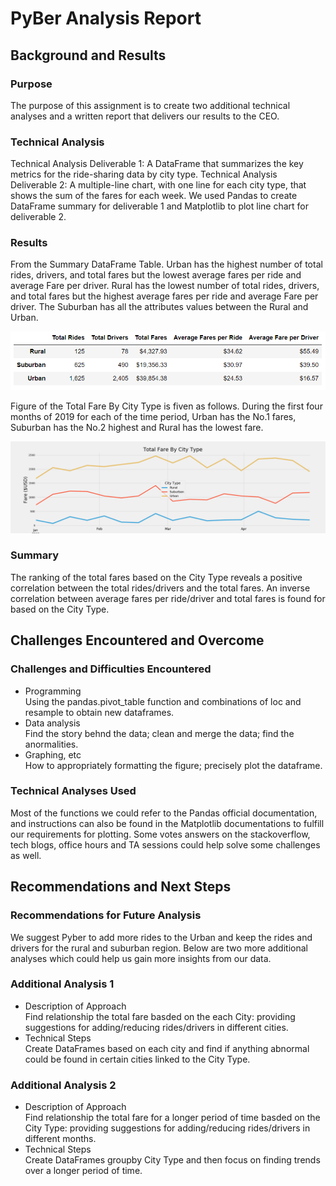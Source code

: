 # PyBer Analysis Report

## Background and Results

### Purpose
The purpose of this assignment is to create two additional technical analyses and a written report that delivers our results to the CEO.  
### Technical Analysis
Technical Analysis Deliverable 1: A DataFrame that summarizes the key metrics for the ride-sharing data by city type. 
Technical Analysis Deliverable 2: A multiple-line chart, with one line for each city type, that shows the sum of the fares for each week. We used Pandas to create DataFrame summary for deliverable 1 and Matplotlib to plot line chart for deliverable 2.
### Results
From the Summary DataFrame Table. Urban has the highest number of total rides, drivers, and total fares but the lowest average fares per ride and average Fare per driver. Rural has the lowest number of total rides, drivers, and total fares but the highest average fares per ride and average Fare per driver. The Suburban has all the attributes values between the Rural and Urban. 

![](https://github.com/keyoumao/PyBer_Analysis/blob/master/analysis/DataFrame%20Table.PNG)

Figure of the Total Fare By City Type is fiven as follows. During the first four months of 2019 for each of the time period, Urban has the No.1 fares, Suburban has the No.2 highest and Rural has the lowest fare. 

![](https://github.com/keyoumao/PyBer_Analysis/blob/master/analysis/Fig_Challenge.png)

### Summary
The ranking of the total fares based on the City Type reveals a positive correlation between the total rides/drivers and the total fares. An inverse correlation between average fares per ride/driver and total fares is found for based on the City Type.

## Challenges Encountered and Overcome

### Challenges and Difficulties Encountered

* Programming<br />
Using the pandas.pivot_table function and combinations of loc and resample to obtain new dataframes.
* Data analysis<br />
Find the story behnd the data; clean and merge the data; find the anormalities. 
* Graphing, etc<br />
How to appropriately formatting the figure; precisely plot the dataframe. 

### Technical Analyses Used
Most of the functions we could refer to the Pandas official documentation, and instructions can also be found in the Matplotlib documentations to fulfill our requirements for plotting. Some votes answers on the stackoverflow, tech blogs, office hours and TA sessions could help solve some challenges as well. 
## Recommendations and Next Steps

### Recommendations for Future Analysis
We suggest Pyber to add more rides to the Urban and keep the rides and drivers for the rural and suburban region. Below are two more additional analyses which could help us gain more insights from our data. 
### Additional Analysis 1

* Description of Approach<br />
Find relationship the total fare basded on the each City: providing suggestions for adding/reducing rides/drivers in different cities.
* Technical Steps<br />
Create DataFrames based on each city and find if anything abnormal could be found in certain cities linked to the City Type.
### Additional Analysis 2

* Description of Approach<br />
Find relationship the total fare for a longer period of time basded on the City Type: providing suggestions for adding/reducing rides/drivers in different months.
* Technical Steps<br />
Create DataFrames groupby City Type and then focus on finding trends over a longer period of time. 


